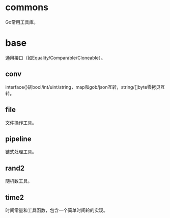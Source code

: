 # commons
Go常用工具库。

# base
通用接口（如Equality/Comparable/Cloneable）。

## conv
interface{}转bool/int/uint/string，map和gob/json互转，string/[]byte零拷贝互转。

## file
文件操作工具。

## pipeline
链式处理工具。

## rand2
随机数工具。

## time2
时间常量和工具函数，包含一个简单时间轮的实现。
